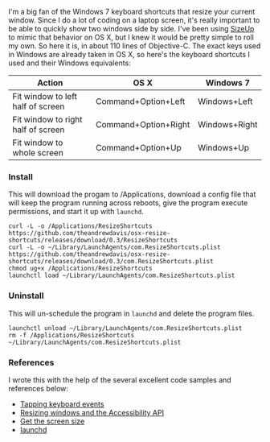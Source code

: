I'm a big fan of the Windows 7 keyboard shortcuts that resize your current window. Since I do a lot of coding on a laptop screen, it's really important to be able to quickly show two windows side by side. I've been using [SizeUp](https://www.irradiatedsoftware.com/sizeup/) to mimic that behavior on OS X, but I knew it would be pretty simple to roll my own. So here it is, in about 110 lines of Objective-C. The exact keys used in Windows are already taken in OS X, so here's the keyboard shortcuts I used and their Windows equivalents:

Action|OS X|Windows 7
------|----|---------
Fit window to left half of screen|Command+Option+Left|Windows+Left
Fit window to right half of screen|Command+Option+Right|Windows+Right
Fit window to whole screen|Command+Option+Up|Windows+Up

### Install
This will download the progam to /Applications, download a config file that will keep the program running across reboots, give the program execute permissions, and start it up with `launchd`.
````
curl -L -o /Applications/ResizeShortcuts https://github.com/theandrewdavis/osx-resize-shortcuts/releases/download/0.3/ResizeShortcuts
curl -L -o ~/Library/LaunchAgents/com.ResizeShortcuts.plist https://github.com/theandrewdavis/osx-resize-shortcuts/releases/download/0.3/com.ResizeShortcuts.plist
chmod ug+x /Applications/ResizeShortcuts
launchctl load ~/Library/LaunchAgents/com.ResizeShortcuts.plist
````

### Uninstall
This will un-schedule the program in `launchd` and delete the program files.
````
launchctl unload ~/Library/LaunchAgents/com.ResizeShortcuts.plist
rm -f /Applications/ResizeShortcuts ~/Library/LaunchAgents/com.ResizeShortcuts.plist
````

### References
I wrote this with the help of the several excellent code samples and references below:
* [Tapping keyboard events](http://stackoverflow.com/questions/1776567/osx-quartz-event-taps-event-types-and-how-to-edit-events)
* [Resizing windows and the Accessibility API](http://stackoverflow.com/questions/614185/window-move-and-resize-apis-in-os-x)
* [Get the screen size](http://stackoverflow.com/questions/4982656/programmatically-get-screen-size-in-mac-os-x)
* [launchd](http://launchd.info/)
